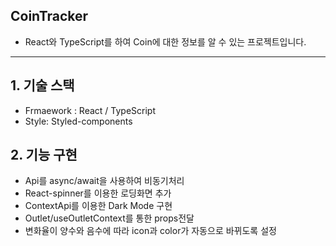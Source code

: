 ## CoinTracker

- React와 TypeScript를 하여 Coin에 대한 정보를 알 수 있는 프로젝트입니다.

---

## 1. 기술 스택

- Frmaework : React / TypeScript
- Style: Styled-components

## 2. 기능 구현

- Api를 async/await을 사용하여 비동기처리
- React-spinner를 이용한 로딩화면 추가
- ContextApi를 이용한 Dark Mode 구현
- Outlet/useOutletContext를 통한 props전달
- 변화율이 양수와 음수에 따라 icon과 color가 자동으로 바뀌도록 설정
